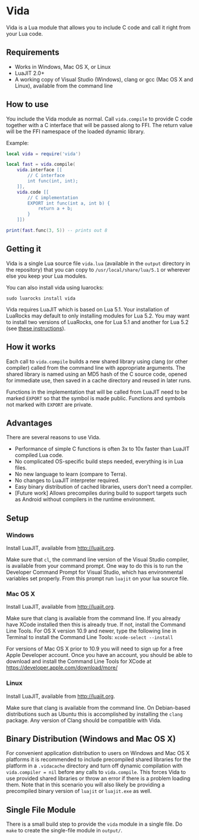 # Vida

Vida is a Lua module that allows you to include C code and call it
right from your Lua code. 

## Requirements

* Works in Windows, Mac OS X, or Linux
* LuaJIT 2.0+
* A working copy of Visual Studio (Windows),
clang or gcc (Mac OS X and Linux), available from the command line

## How to use

You include the Vida module as normal. Call `vida.compile` to provide
C code together with a C interface that will be passed along to
FFI. The return value will be the FFI namespace of the loaded dynamic
library.

Example:

```lua
local vida = require('vida')

local fast = vida.compile(
    vida.interface [[
        // C interface
        int func(int, int);
    ]],
    vida.code [[
        // C implementation
        EXPORT int func(int a, int b) {
            return a + b;
        }
    ]])

print(fast.func(3, 5)) -- prints out 8
```

## Getting it

Vida is a single Lua source file `vida.lua` (available in the `output`
directory in the repository) that you can copy to `/usr/local/share/lua/5.1`
or wherever else you keep your Lua modules.

You can also install vida using luarocks:
```
sudo luarocks install vida
```
Vida requires LuaJIT which is based on Lua 5.1. Your installation
of LuaRocks may default to only installing modules for Lua 5.2.
You may want to install two versions of LuaRocks, one for Lua 5.1 and
another for Lua 5.2 (see [these instructions](http://stackoverflow.com/questions/20321560/how-do-install-libraries-for-both-lua5-2-and-5-1-using-luarocks)).

## How it works

Each call to `vida.compile` builds a new shared library using clang
(or other compiler) called from the command line with appropriate arguments.
The shared library is named using an MD5 hash of the C source code,
opened for immediate use, then saved in a cache directory and reused in
later runs.

Functions in the implementation that will be called from LuaJIT need to
be marked `EXPORT` so that the symbol is made public. Functions
and symbols not marked with `EXPORT` are private.

## Advantages

There are several reasons to use Vida. 

* Performance of simple C functions is often 3x to 10x faster than LuaJIT
compiled Lua code.
* No complicated OS-specific build steps needed, everything is in Lua files.
* No new language to learn (compare to Terra).
* No changes to LuaJIT interpreter required.
* Easy binary distribution of cached libraries, users don't need a compiler.
* [Future work] Allows precompiles during build to support targets
such as Android without compilers in the runtime environment.

## Setup

### Windows

Install LuaJIT, available from http://luajit.org.

Make sure that `cl`, the command line version of the Visual Studio compiler,
is available from your command prompt. One way to do this is to run the
Developer Command Prompt for Visual Studio, which has environmental
variables set properly. From this prompt run `luajit` on your lua source
file.

### Mac OS X

Install LuaJIT, available from http://luajit.org.

Make sure that clang is available from the command line. If you already
have XCode installed then this is already true. If not, install the Command Line
Tools. For OS X version 10.9 and newer, type the following line in Terminal
to install the Command Line Tools: `xcode-select --install`

For versions of Mac OS X prior to 10.9 you will need to sign up for a
free Apple Developer account. Once you have an account, you should be
able to download and install the Command Line Tools for XCode at
https://developer.apple.com/download/more/

### Linux

Install LuaJIT, available from http://luajit.org.

Make sure that clang is available from the command line. On Debian-based
distributions such as Ubuntu this is accomplished by installing the ``clang``
package. Any version of Clang should be compatible with Vida.

## Binary Distribution (Windows and Mac OS X)

For convenient application distribution to users on Windows and Mac OS X platforms
it is recommended to include precompiled shared libraries for the platform
in a `.vidacache` directory and turn off dynamic compilation
with `vida.compiler = nil` before any calls to `vida.compile`. This
forces Vida to use provided shared libraries or throw an error if there
is a problem loading them. Note that in this scenario you will also
likely be providing a precompiled binary version of `luajit` or
`luajit.exe` as well.

## Single File Module

There is a small build step to provide the `vida` module in a single
file. Do `make` to create the single-file module in `output/`.
